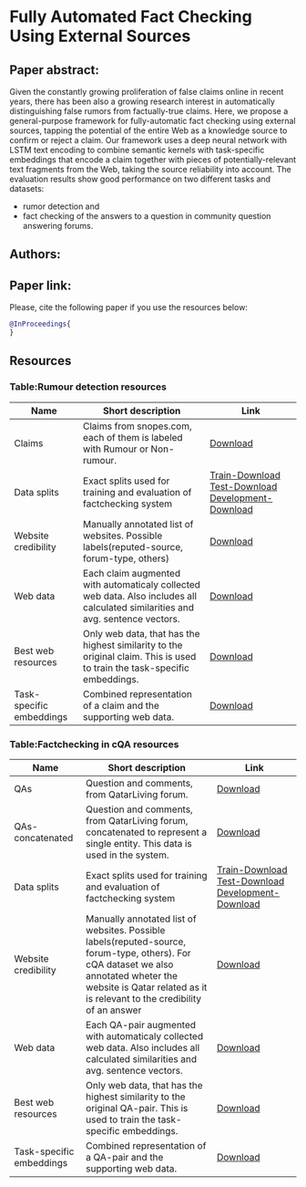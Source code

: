# Fully Automated Fact Checking Using External Sources

## Paper abstract:
Given the constantly growing proliferation of false claims online in recent years, there has been also a growing research interest in automatically distinguishing false rumors from factually-true claims. Here, we propose a general-purpose framework for fully-automatic fact checking using external sources, tapping the potential of the entire Web as a knowledge source to confirm or reject a claim. Our framework uses a deep neural network with LSTM text encoding to combine semantic kernels with task-specific embeddings that encode a claim together with pieces of potentially-relevant text fragments from the Web, taking the source reliability into account. The evaluation results show
good performance on two different tasks and datasets:
- rumor detection and 
- fact checking of the answers to a question in community question answering forums.

## Authors:

## Paper link: 

Please, cite the following paper if you use the resources below:
```bib
@InProceedings{
}
```
## Resources

### Table:Rumour detection resources

| Name | Short description | Link|
| --- | --- | --- |
| Claims | Claims from snopes.com, each of them is labeled with Rumour or Non-rumour.  | [Download](https://drive.google.com/uc?export=download&id=0B0rQz7n3NJj4cGM1ZVYya0xlZUU) | 
| Data splits | Exact splits used for training and evaluation of factchecking system  | [Train-Download](https://drive.google.com/uc?export=download&id=0B0rQz7n3NJj4Nm5mMGp2cTBTaDQ) [Test-Download](https://drive.google.com/uc?export=download&id=0B0rQz7n3NJj4N2p1UGthTWhzaWM)  [Development-Download](https://drive.google.com/uc?export=download&id=0B0rQz7n3NJj4MDU1NERJSkwwQWs)| 
| Website credibility | Manually annotated list of websites. Possible labels(reputed-source, forum-type, others)  | [Download](https://drive.google.com/uc?export=download&id=0B0rQz7n3NJj4Zm11VG56S19OMXc) | 
| Web data | Each claim augmented with automaticaly collected web data. Also includes all calculated similarities and avg. sentence vectors.  | [Download](https://drive.google.com/uc?export=download&id=0B0rQz7n3NJj4NlhRZFl6c2hEQm8) | 
| Best web resources | Only web data, that has the highest similarity to the original claim. This is used to train the task-specific embeddings.  | [Download](https://drive.google.com/uc?export=download&id=0B0rQz7n3NJj4OGJrR2tJNTVPYnM) | 
| Task-specific embeddings | Combined representation of a claim and the supporting web data. | [Download](https://drive.google.com/uc?export=download&id=0B0rQz7n3NJj4NkdkNEV5RGJQckE) | 

### Table:Factchecking in cQA resources

| Name | Short description | Link|
| --- | --- | --- |
| QAs | Question and comments, from QatarLiving forum. | [Download](https://drive.google.com/uc?export=download&id=0B0rQz7n3NJj4V3hqZldEM0Y2N28) | 
| QAs-concatenated | Question and comments, from QatarLiving forum, concatenated to represent a single entity. This data is used in the system. | [Download](https://drive.google.com/uc?export=download&id=0B0rQz7n3NJj4V05jSzNDYnl4Mjg) | 
| Data splits | Exact splits used for training and evaluation of factchecking system  | [Train-Download](https://drive.google.com/uc?export=download&id=0B0rQz7n3NJj4djB5LW1NQ3I1VXc) [Test-Download](https://drive.google.com/uc?export=download&id=0B0rQz7n3NJj4RG9GSGlHUmFUZGc)  [Development-Download](https://drive.google.com/uc?export=download&id=0B0rQz7n3NJj4YV93alRuU0hWNmM)| 
| Website credibility | Manually annotated list of websites. Possible labels(reputed-source, forum-type, others). For cQA dataset we also annotated wheter the website is Qatar related as it is relevant to the credibility of an answer  | [Download](https://drive.google.com/uc?export=download&id=0B0rQz7n3NJj4dl9RLU1iNk9rZGM) | 
| Web data | Each QA-pair augmented with automaticaly collected web data. Also includes all calculated similarities and avg. sentence vectors.  | [Download](https://drive.google.com/uc?export=download&id=0B0rQz7n3NJj4M2NBVHZWRE8tWVE) | 
| Best web resources | Only web data, that has the highest similarity to the original QA-pair. This is used to train the task-specific embeddings.  | [Download](https://drive.google.com/uc?export=download&id=0B0rQz7n3NJj4TUo4cmhmYVhLYlE) | 
| Task-specific embeddings | Combined representation of a QA-pair and the supporting web data. | [Download](https://drive.google.com/uc?export=download&id=0B0rQz7n3NJj4eFBYRFhmampxSXM) | 
